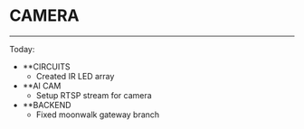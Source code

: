 # CAMERA
---
Today:
- **CIRCUITS
	- Created IR LED array
- **AI CAM
	- Setup RTSP stream for camera
- **BACKEND
	- Fixed moonwalk gateway branch